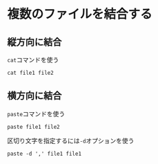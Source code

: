 # 複数のファイルを結合する

## 縦方向に結合

`cat`コマンドを使う

```
cat file1 file2
```

## 横方向に結合

`paste`コマンドを使う

```
paste file1 file2
```

区切り文字を指定するには`-d`オプションを使う

```
paste -d ',' file1 file1
```
